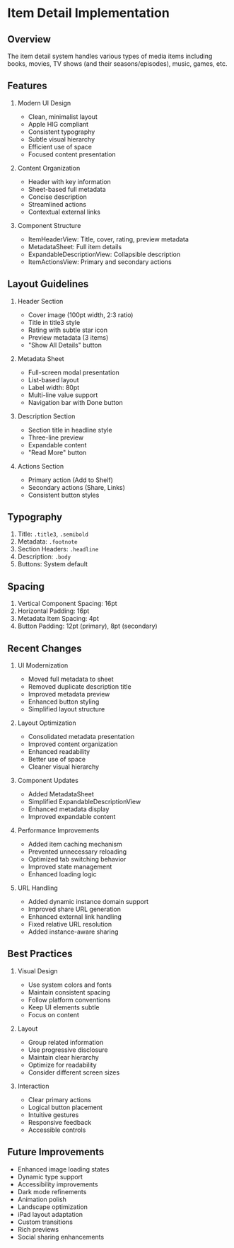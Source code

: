 # Item Detail Implementation

## Overview
The item detail system handles various types of media items including books, movies, TV shows (and their seasons/episodes), music, games, etc.

## Features
1. Modern UI Design
   - Clean, minimalist layout
   - Apple HIG compliant
   - Consistent typography
   - Subtle visual hierarchy
   - Efficient use of space
   - Focused content presentation

2. Content Organization
   - Header with key information
   - Sheet-based full metadata
   - Concise description
   - Streamlined actions
   - Contextual external links

3. Component Structure
   - ItemHeaderView: Title, cover, rating, preview metadata
   - MetadataSheet: Full item details
   - ExpandableDescriptionView: Collapsible description
   - ItemActionsView: Primary and secondary actions

## Layout Guidelines
1. Header Section
   - Cover image (100pt width, 2:3 ratio)
   - Title in title3 style
   - Rating with subtle star icon
   - Preview metadata (3 items)
   - "Show All Details" button

2. Metadata Sheet
   - Full-screen modal presentation
   - List-based layout
   - Label width: 80pt
   - Multi-line value support
   - Navigation bar with Done button

3. Description Section
   - Section title in headline style
   - Three-line preview
   - Expandable content
   - "Read More" button

4. Actions Section
   - Primary action (Add to Shelf)
   - Secondary actions (Share, Links)
   - Consistent button styles

## Typography
1. Title: `.title3`, `.semibold`
2. Metadata: `.footnote`
3. Section Headers: `.headline`
4. Description: `.body`
5. Buttons: System default

## Spacing
1. Vertical Component Spacing: 16pt
2. Horizontal Padding: 16pt
3. Metadata Item Spacing: 4pt
4. Button Padding: 12pt (primary), 8pt (secondary)

## Recent Changes
1. UI Modernization
   - Moved full metadata to sheet
   - Removed duplicate description title
   - Improved metadata preview
   - Enhanced button styling
   - Simplified layout structure

2. Layout Optimization
   - Consolidated metadata presentation
   - Improved content organization
   - Enhanced readability
   - Better use of space
   - Cleaner visual hierarchy

3. Component Updates
   - Added MetadataSheet
   - Simplified ExpandableDescriptionView
   - Enhanced metadata display
   - Improved expandable content

4. Performance Improvements
   - Added item caching mechanism
   - Prevented unnecessary reloading
   - Optimized tab switching behavior
   - Improved state management
   - Enhanced loading logic

5. URL Handling
   - Added dynamic instance domain support
   - Improved share URL generation
   - Enhanced external link handling
   - Fixed relative URL resolution
   - Added instance-aware sharing

## Best Practices
1. Visual Design
   - Use system colors and fonts
   - Maintain consistent spacing
   - Follow platform conventions
   - Keep UI elements subtle
   - Focus on content

2. Layout
   - Group related information
   - Use progressive disclosure
   - Maintain clear hierarchy
   - Optimize for readability
   - Consider different screen sizes

3. Interaction
   - Clear primary actions
   - Logical button placement
   - Intuitive gestures
   - Responsive feedback
   - Accessible controls

## Future Improvements
- Enhanced image loading states
- Dynamic type support
- Accessibility improvements
- Dark mode refinements
- Animation polish
- Landscape optimization
- iPad layout adaptation
- Custom transitions
- Rich previews
- Social sharing enhancements 
